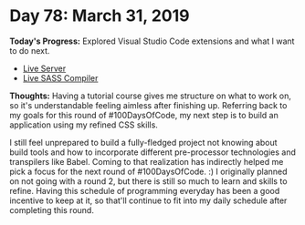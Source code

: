 # Day 78: March 31, 2019

**Today's Progress:** Explored Visual Studio Code extensions and what I want to do next.
* [Live Server](https://marketplace.visualstudio.com/items?itemName=ritwickdey.LiveServer)
* [Live SASS Compiler](https://marketplace.visualstudio.com/items?itemName=ritwickdey.live-sass)

**Thoughts:** Having a tutorial course gives me structure on what to work on, so it's understandable feeling aimless after finishing up. Referring back to my goals for this round of #100DaysOfCode, my next step is to build an application using my refined CSS skills.

I still feel unprepared to build a fully-fledged project not knowing about build tools and how to incorporate different pre-processor technologies and transpilers like Babel. Coming to that realization has indirectly helped me pick a focus for the next round of #100DaysOfCode. :) I originally planned on not going with a round 2, but there is still so much to learn and skills to refine. Having this schedule of programming everyday has been a good incentive to keep at it, so that'll continue to fit into my daily schedule after completing this round.